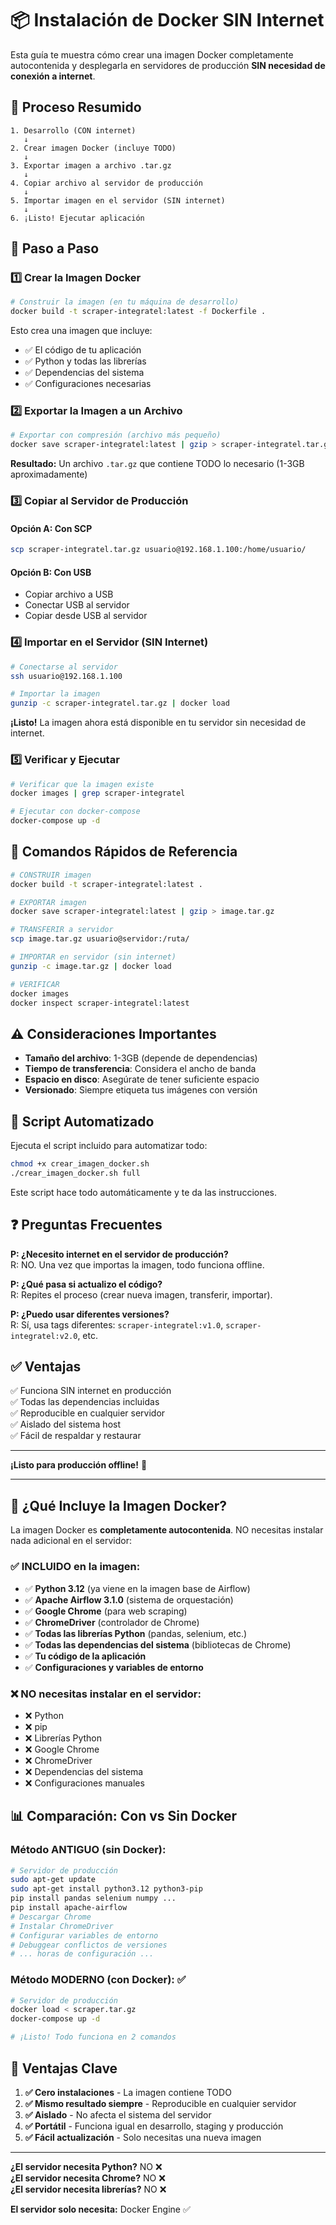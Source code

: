 # 📦 Instalación de Docker SIN Internet

Esta guía te muestra cómo crear una imagen Docker completamente autocontenida y desplegarla en servidores de producción **SIN necesidad de conexión a internet**.

## 🎯 Proceso Resumido

```
1. Desarrollo (CON internet)
   ↓
2. Crear imagen Docker (incluye TODO)
   ↓
3. Exportar imagen a archivo .tar.gz
   ↓
4. Copiar archivo al servidor de producción
   ↓
5. Importar imagen en el servidor (SIN internet)
   ↓
6. ¡Listo! Ejecutar aplicación
```

## 📝 Paso a Paso

### 1️⃣ Crear la Imagen Docker

```bash
# Construir la imagen (en tu máquina de desarrollo)
docker build -t scraper-integratel:latest -f Dockerfile .
```

Esto crea una imagen que incluye:
- ✅ El código de tu aplicación
- ✅ Python y todas las librerías
- ✅ Dependencias del sistema
- ✅ Configuraciones necesarias

### 2️⃣ Exportar la Imagen a un Archivo

```bash
# Exportar con compresión (archivo más pequeño)
docker save scraper-integratel:latest | gzip > scraper-integratel.tar.gz
```

**Resultado:** Un archivo `.tar.gz` que contiene TODO lo necesario (1-3GB aproximadamente)

### 3️⃣ Copiar al Servidor de Producción

#### Opción A: Con SCP
```bash
scp scraper-integratel.tar.gz usuario@192.168.1.100:/home/usuario/
```

#### Opción B: Con USB
- Copiar archivo a USB
- Conectar USB al servidor
- Copiar desde USB al servidor

### 4️⃣ Importar en el Servidor (SIN Internet)

```bash
# Conectarse al servidor
ssh usuario@192.168.1.100

# Importar la imagen
gunzip -c scraper-integratel.tar.gz | docker load
```

**¡Listo!** La imagen ahora está disponible en tu servidor sin necesidad de internet.

### 5️⃣ Verificar y Ejecutar

```bash
# Verificar que la imagen existe
docker images | grep scraper-integratel

# Ejecutar con docker-compose
docker-compose up -d
```

## 🚀 Comandos Rápidos de Referencia

```bash
# CONSTRUIR imagen
docker build -t scraper-integratel:latest .

# EXPORTAR imagen
docker save scraper-integratel:latest | gzip > image.tar.gz

# TRANSFERIR a servidor
scp image.tar.gz usuario@servidor:/ruta/

# IMPORTAR en servidor (sin internet)
gunzip -c image.tar.gz | docker load

# VERIFICAR
docker images
docker inspect scraper-integratel:latest
```

## ⚠️ Consideraciones Importantes

- **Tamaño del archivo**: 1-3GB (depende de dependencias)
- **Tiempo de transferencia**: Considera el ancho de banda
- **Espacio en disco**: Asegúrate de tener suficiente espacio
- **Versionado**: Siempre etiqueta tus imágenes con versión

## 🔧 Script Automatizado

Ejecuta el script incluido para automatizar todo:

```bash
chmod +x crear_imagen_docker.sh
./crear_imagen_docker.sh full
```

Este script hace todo automáticamente y te da las instrucciones.

## ❓ Preguntas Frecuentes

**P: ¿Necesito internet en el servidor de producción?**  
R: NO. Una vez que importas la imagen, todo funciona offline.

**P: ¿Qué pasa si actualizo el código?**  
R: Repites el proceso (crear nueva imagen, transferir, importar).

**P: ¿Puedo usar diferentes versiones?**  
R: Sí, usa tags diferentes: `scraper-integratel:v1.0`, `scraper-integratel:v2.0`, etc.

## ✅ Ventajas

✅ Funciona SIN internet en producción  
✅ Todas las dependencias incluidas  
✅ Reproducible en cualquier servidor  
✅ Aislado del sistema host  
✅ Fácil de respaldar y restaurar  

---

**¡Listo para producción offline!** 🎉

---

## 🎯 ¿Qué Incluye la Imagen Docker?

La imagen Docker es **completamente autocontenida**. NO necesitas instalar nada adicional en el servidor:

### ✅ INCLUIDO en la imagen:
- ✅ **Python 3.12** (ya viene en la imagen base de Airflow)
- ✅ **Apache Airflow 3.1.0** (sistema de orquestación)
- ✅ **Google Chrome** (para web scraping)
- ✅ **ChromeDriver** (controlador de Chrome)
- ✅ **Todas las librerías Python** (pandas, selenium, etc.)
- ✅ **Todas las dependencias del sistema** (bibliotecas de Chrome)
- ✅ **Tu código de la aplicación**
- ✅ **Configuraciones y variables de entorno**

### ❌ NO necesitas instalar en el servidor:
- ❌ Python
- ❌ pip
- ❌ Librerías Python
- ❌ Google Chrome
- ❌ ChromeDriver
- ❌ Dependencias del sistema
- ❌ Configuraciones manuales

## 📊 Comparación: Con vs Sin Docker

### Método ANTIGUO (sin Docker):
```bash
# Servidor de producción
sudo apt-get update
sudo apt-get install python3.12 python3-pip
pip install pandas selenium numpy ...
pip install apache-airflow
# Descargar Chrome
# Instalar ChromeDriver
# Configurar variables de entorno
# Debuggear conflictos de versiones
# ... horas de configuración ...
```

### Método MODERNO (con Docker): ✅
```bash
# Servidor de producción
docker load < scraper.tar.gz
docker-compose up -d

# ¡Listo! Todo funciona en 2 comandos
```

## 🎁 Ventajas Clave

1. **✅ Cero instalaciones** - La imagen contiene TODO
2. **✅ Mismo resultado siempre** - Reproducible en cualquier servidor  
3. **✅ Aislado** - No afecta el sistema del servidor
4. **✅ Portátil** - Funciona igual en desarrollo, staging y producción
5. **✅ Fácil actualización** - Solo necesitas una nueva imagen

---

**¿El servidor necesita Python?** NO ❌  
**¿El servidor necesita Chrome?** NO ❌  
**¿El servidor necesita librerías?** NO ❌  

**El servidor solo necesita:** Docker Engine ✅

